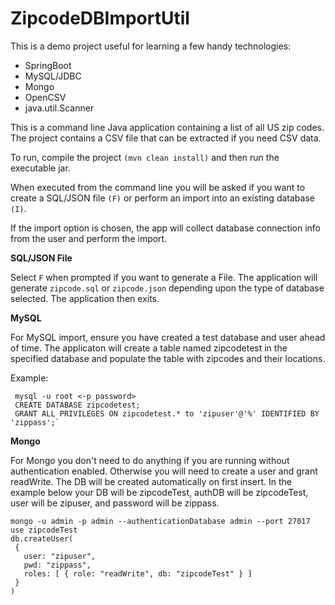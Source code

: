 # ZipcodeDBImportUtil

This is a demo project useful for learning a few handy technologies:

* SpringBoot
* MySQL/JDBC
* Mongo
* OpenCSV
* java.util.Scanner

This is a command line Java application containing a list of all US zip codes. The project contains a CSV file that can be extracted if you need CSV data. 

To run, compile the project `(mvn clean install)` and then run the executable jar.

When executed from the command line you will be asked if you want to create a SQL/JSON file `(F)` or perform an import into an existing database `(I)`.

If the import option is chosen, the app will collect database connection info from the user and perform the import.

**SQL/JSON File**

Select `F` when prompted if you want to generate a File. The application will generate `zipcode.sql` or `zipcode.json` depending upon the type of database selected. The application then exits.

**MySQL**

For MySQL import, ensure you have created a test database and user ahead of time. The applicaton will create a table named zipcodetest in the specified database and populate the table with zipcodes and their locations.

Example:
```
 mysql -u root <-p password>
 CREATE DATABASE zipcodetest;
 GRANT ALL PRIVILEGES ON zipcodetest.* to 'zipuser'@'%' IDENTIFIED BY 'zippass';`
```

**Mongo**

 For Mongo you don't need to do anything if you are running without authentication
 enabled. Otherwise you will need to create a user and grant readWrite. The DB
 will be created automatically on first insert. In the example below your DB
 will be zipcodeTest, authDB will be zipcodeTest, user will be zipuser, and password
 will be zippass.
 
 ```
mongo -u admin -p admin --authenticationDatabase admin --port 27017
use zipcodeTest
db.createUser(
  {
    user: "zipuser",
    pwd: "zippass",
    roles: [ { role: "readWrite", db: "zipcodeTest" } ]
  }
)
 ```
